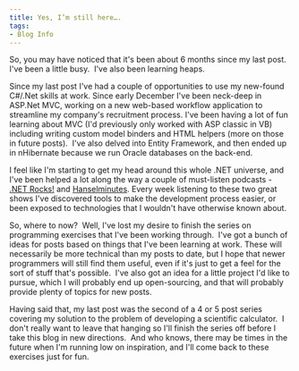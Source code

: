 ```yaml
---
title: Yes, I’m still here….
tags:
- Blog Info
---
```

So, you may have noticed that it's been about 6 months since my last
post.  I've been a little busy.  I've also been learning heaps.
<!--more-->

Since my last post I've had a couple of opportunities to use my new-found
C#/.Net skills at work. Since early December I've been neck-deep in ASP.Net MVC,
working on a new web-based workflow application to streamline my company's
recruitment process. I've been having a lot of fun learning about MVC (I'd
previously only worked with ASP classic in VB) including writing custom model
binders and HTML helpers (more on those in future posts).  I've also delved into
Entity Framework, and then ended up in nHibernate because we run Oracle
databases on the back-end.

I feel like I'm starting to get my head around this whole .NET universe, and
I've been helped a lot along the way a couple of must-listen podcasts - [.NET
Rocks!](https://dotnetrocks.com) and [Hanselminutes](https://hanselminutes.com).
Every week listening to these two great shows I've discovered tools to make the
development process easier, or been exposed to technologies that I wouldn't have
otherwise known about.

So, where to now?  Well, I've lost my desire to finish the series on programming
exercises that I've been working through.  I've got a bunch of ideas for posts
based on things that I've been learning at work. These will necessarily be more
technical than my posts to date, but I hope that newer programmers will still
find them useful, even if it's just to get a feel for the sort of stuff that's
possible.  I've also got an idea for a little project I'd like to pursue, which
I will probably end up open-sourcing, and that will probably provide plenty of
topics for new posts.

Having said that, my last post was the second of a 4 or 5 post series covering
my solution to the problem of developing a scientific calculator.  I don't
really want to leave that hanging so I'll finish the series off before I take
this blog in new directions.  And who knows, there may be times in the future
when I'm running low on inspiration, and I'll come back to these exercises just
for fun.
